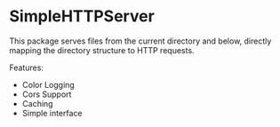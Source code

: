 SimpleHTTPServer
================

This package serves files from the current directory and below, directly mapping the directory structure to HTTP requests.

Features:
* Color Logging
* Cors Support
* Caching
* Simple interface
